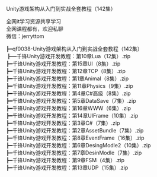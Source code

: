 Unity游戏架构从入门到实战全套教程（142集）

全网it学习资源共享学习<br>全网课程都有，欢迎私聊<br>微信：jerryttom<br>

┣━qf0038-Unity游戏架构从入门到实战全套教程（142集）<br> ┣━千锋Unity游戏开发教程：第10章Lua（12集）.zip<br> ┣━千锋Unity游戏开发教程：第15章UI（8集）.zip<br> ┣━千锋Unity游戏开发教程：第12章TCP（8集）.zip<br> ┣━千锋Unity游戏开发教程：第1章Animal（8集）.zip<br> ┣━千锋Unity游戏开发教程：第11章Physics（9集）.zip<br> ┣━千锋Unity游戏开发教程：第4章C#高级（8集）.zip<br> ┣━千锋Unity游戏开发教程：第5章DataSave（7集）.zip<br> ┣━千锋Unity游戏开发教程：第16章WWW（6集）.zip<br> ┣━千锋Unity游戏开发教程：第14章UIFrame（10集）.zip<br> ┣━千锋Unity游戏开发教程：第3章C#（7集）.zip<br> ┣━千锋Unity游戏开发教程：第2章AssetBundle（7集）.zip<br> ┣━千锋Unity游戏开发教程：第8章EventFrame（16集）.zip<br> ┣━千锋Unity游戏开发教程：第6章DesingModle2（10集）.zip<br> ┣━千锋Unity游戏开发教程：第7章DesinModle（7集）.zip<br> ┣━千锋Unity游戏开发教程：第9章FSM（4集）.zip<br> ┣━千锋Unity游戏开发教程：第13章UDP（15集）.zip